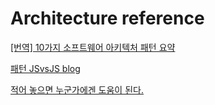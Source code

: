 # Architecture reference 

[[번역] 10가지 소프트웨어 아키텍처 패턴 요약](https://mingrammer.com/translation-10-common-software-architectural-patterns-in-a-nutshell/#1-%EA%B3%84%EC%B8%B5%ED%99%94-%ED%8C%A8%ED%84%B4-layered-pattern)  

[패턴 JSvsJS blog](https://mm4mm.tistory.com/38?category=726292)  

[적어 놓으면 누군가에겐 도움이 된다.](https://velog.io/@taeha7b/layered-achitecture)  

